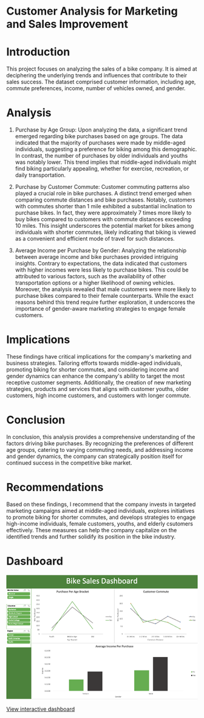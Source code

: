 # Customer Analysis for Marketing and Sales Improvement

# Introduction
This project focuses on analyzing the sales of a bike company. It is aimed at deciphering the underlying trends and influences that contribute to their sales success. The dataset comprised customer information, including age, commute preferences, income, number of vehicles owned, and gender.

# Analysis
1) Purchase by Age Group:
Upon analyzing the data, a significant trend emerged regarding bike purchases based on age groups. The data indicated that the majority of purchases were made by middle-aged individuals, suggesting a preference for biking among this demographic. In contrast, the number of purchases by older individuals and youths was notably lower. This trend implies that middle-aged individuals might find biking particularly appealing, whether for exercise, recreation, or daily transportation.

2) Purchase by Customer Commute:
Customer commuting patterns also played a crucial role in bike purchases. A distinct trend emerged when comparing commute distances and bike purchases. Notably, customers with commutes shorter than 1 mile exhibited a substantial inclination to purchase bikes. In fact, they were approximately 7 times more likely to buy bikes compared to customers with commute distances exceeding 10 miles. This insight underscores the potential market for bikes among individuals with shorter commutes, likely indicating that biking is viewed as a convenient and efficient mode of travel for such distances.

3) Average Income per Purchase by Gender:
Analyzing the relationship between average income and bike purchases provided intriguing insights. Contrary to expectations, the data indicated that customers with higher incomes were less likely to purchase bikes. This could be attributed to various factors, such as the availability of other transportation options or a higher likelihood of owning vehicles. Moreover, the analysis revealed that male customers were more likely to purchase bikes compared to their female counterparts. While the exact reasons behind this trend require further exploration, it underscores the importance of gender-aware marketing strategies to engage female customers.

# Implications
These findings have critical implications for the company's marketing and business strategies. Tailoring efforts towards middle-aged individuals, promoting biking for shorter commutes, and considering income and gender dynamics can enhance the company's ability to target the most receptive customer segments. Additionally, the creation of new marketing strategies, products and services that aligns with customer youths, older customers, high income customers, and customers with longer commute.

# Conclusion
In conclusion, this analysis provides a comprehensive understanding of the factors driving bike purchases. By recognizing the preferences of different age groups, catering to varying commuting needs, and addressing income and gender dynamics, the company can strategically position itself for continued success in the competitive bike market.

# Recommendations
Based on these findings, I recommend that the company invests in targeted marketing campaigns aimed at middle-aged individuals, explores initiatives to promote biking for shorter commutes, and develops strategies to engage high-income individuals, female customers, youths, and elderly csutomers effectively. These measures can help the company capitalize on the identified trends and further solidify its position in the bike industry.

# Dashboard
![dashboard](https://github.com/atamgbo/BikePurchasePattern/blob/main/Screenshot%202023-08-23%20at%209.51.19%20PM.png)

[View interactive dashboard](https://onedrive.live.com/view.aspx?resid=9CFBF646C73A23BB!144&ithint=file%2cxlsx&wdo=2&authkey=!ANwHlUrRmidSDTU)
